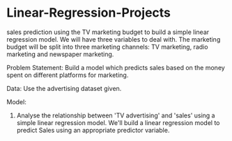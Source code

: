 # Linear-Regression-Projects
sales prediction using the TV marketing budget to build a simple linear regression model. 
We will have three variables to deal with. The marketing budget will be split into three marketing channels: TV marketing, radio marketing and newspaper marketing.

Problem Statement:
Build a model which predicts sales based on the money spent on different platforms for marketing.

Data:
Use the advertising dataset given.

Model:
1. Analyse the relationship between 'TV advertising' and 'sales' using a simple linear regression model. We'll build a linear regression model to predict Sales using an appropriate predictor variable.
